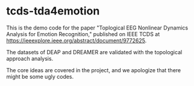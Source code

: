 # tcds-tda4emotion

This is the demo code for the paper "Toplogical EEG Nonlinear Dynamics Analysis for Emotion Recognition," published on IEEE TCDS at https://ieeexplore.ieee.org/abstract/document/9772625.

The datasets of DEAP and DREAMER are validated with the topological approach analysis.

The core ideas are covered in the project, and we apologize that there might be some ugly codes.



